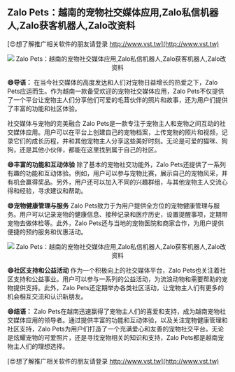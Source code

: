 ## **Zalo Pets：越南的宠物社交媒体应用,Zalo私信机器人,Zalo获客机器人,Zalo改资料**

[😍想了解推广相关软件的朋友请登录 http://www.vst.tw](http://www.vst.tw)

 <center><img src="https://vst.tw/MP4/tuiguang/png/6.png" alt="Zalo Pets：越南的宠物社交媒体应用,Zalo私信机器人,Zalo获客机器人,Zalo改资料"></center>

**😄导语：**
在当今社交媒体的高度发达和人们对宠物日益增长的热爱之下，Zalo Pets应运而生。作为越南一款备受欢迎的宠物社交媒体应用，Zalo Pets不仅提供了一个平台让宠物主人们分享他们可爱的毛茸伙伴的照片和故事，还为用户们提供了丰富的功能和社区体验。

社交媒体与宠物的完美融合
Zalo Pets是一款专注于宠物主人和宠物之间互动的社交媒体应用。用户可以在平台上创建自己的宠物档案，上传宠物的照片和视频，记录它们的成长历程，并和其他宠物主人分享这些美好时刻。无论是可爱的猫咪、狗狗，还是其他小伙伴，都能在这里找到属于自己的社区。

**😄丰富的功能和互动体验**
除了基本的宠物社交功能外，Zalo Pets还提供了一系列有趣的功能和互动体验。例如，用户可以参与宠物比赛，展示自己的宠物风采，并有机会赢得奖品。另外，用户还可以加入不同的兴趣群组，与其他宠物主人交流心得和经验，寻求建议和帮助。

**😄宠物健康管理与服务**
Zalo Pets致力于为用户提供全方位的宠物健康管理与服务。用户可以记录宠物的健康信息、接种记录和医疗历史，设置提醒事项，定期带宠物去做体检等。此外，Zalo Pets还与当地的宠物医院和商家合作，为用户提供便捷的预约服务和优惠活动。

 <center><img src="https://vst.tw/MP4/tuiguang/png/7.png" alt="Zalo Pets：越南的宠物社交媒体应用,Zalo私信机器人,Zalo获客机器人,Zalo改资料"></center>

**😄社区支持和公益活动**
作为一个积极向上的社交媒体平台，Zalo Pets也关注着社区支持和公益事业。用户可以参与一系列的公益活动，为流浪动物和需要帮助的宠物提供支持。此外，Zalo Pets还定期举办各类社区活动，让宠物主人们有更多的机会相互交流和认识新朋友。

**😄结语：**
Zalo Pets在越南迅速赢得了宠物主人们的喜爱和支持，成为越南宠物社交媒体应用的领导者。通过提供丰富的功能和互动体验，以及关注宠物健康管理和社区支持，Zalo Pets为用户们打造了一个充满爱心和友善的宠物社交平台。无论是炫耀宠物的可爱照片，还是寻找宠物相关的知识和支持，Zalo Pets都是越南宠物主人们的理想选择。

[😍想了解推广相关软件的朋友请登录 http://www.vst.tw](http://www.vst.tw)



